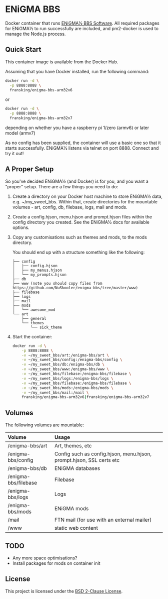 # ENiGMA BBS

Docker container that runs [ENiGMA½ BBS Software](https://github.com/NuSkooler/enigma-bbs). All required packages for 
ENiGMA½ to run successfully are included, and pm2-docker is used to manage the Node.js process.

## Quick Start

This container image is available from the Docker Hub.

Assuming that you have Docker installed, run the following command:

````bash
docker run -d \
  -p 8888:8888 \
  fransking/enigma-bbs-arm32v6
````

or 

````bash
docker run -d \
  -p 8888:8888 \
  fransking/enigma-bbs-arm32v7
````

depending on whether you have a raspberry pi 1/zero (armv6) or later model (armv7)

As no config has been supplied, the container will use a basic one so that it starts successfully. ENiGMA½ listens via
telnet on port 8888. Connect and try it out!

## A Proper Setup

So you've decided ENiGMA½ (and Docker) is for you, and you want a "proper" setup. There are a few things you need to do:

1. Create a directory on your Docker host machine to store ENiGMA½ data, e.g. ~/my_sweet_bbs. Within that, create directories
for the mountable volumes - art, config, db, filebase, logs, mail and mods.

2. Create a config.hjson, menu.hjson and prompt.hjson files within the config directory you created. See the ENiGMA½ docs for available options.

3. Copy any customisations such as themes and mods, to the mods directory.

    You should end up with a structure something like the following:
    
    ````text
    ├── config
    │   ├── config.hjson
    │   ├── my_menus.hjson
    │   └── my_prompts.hjson
    ├── db
    ├── www (note you should copy files from https://github.com/NuSkooler/enigma-bbs/tree/master/www)
    ├── filebase
    ├── logs
    ├── mail
    ├── mods
    │   └── awesome_mod
    └── art
        ├── general
        └── themes
            └── sick_theme
    ````

4. Start the container:

    ````bash
    docker run -d \
        -p 8888:8888 \
        -v ~/my_sweet_bbs/art:/enigma-bbs/art \
        -v ~/my_sweet_bbs/config:/enigma-bbs/config \
        -v ~/my_sweet_bbs/db:/enigma-bbs/db \
        -v ~/my_sweet_bbs/www:/enigma-bbs/www \
        -v ~/my_sweet_bbs/filebase:/enigma-bbs/filebase \
        -v ~/my_sweet_bbs/logs:/enigma-bbs/logs \
        -v ~/my_sweet_bbs/filebase:/enigma-bbs/filebase \
        -v ~/my_sweet_bbs/mods:/enigma-bbs/mods \
        -v ~/my_sweet_bbs/mail:/mail \
        fransking/enigma-bbs-arm32v6|fransking/enigma-bbs-arm32v7
    ````

## Volumes

The following volumes are mountable:

| Volume                  | Usage                                                                |
|:------------------------|:---------------------------------------------------------------------|
| /enigma-bbs/art         | Art, themes, etc                                                     |
| /enigma-bbs/config      | Config such as config.hjson, menu.hjson, prompt.hjson, SSL certs etc |
| /enigma-bbs/db          | ENiGMA databases                                                     |
| /enigma-bbs/filebase    | Filebase                                                             |
| /enigma-bbs/logs        | Logs                                                                 |
| /enigma-bbs/mods        | ENiGMA mods                                                          |
| /mail                   | FTN mail (for use with an external mailer)                           |
| /www                    | static web content                                                   |

## TODO

* Any more space optimisations?
* Install packages for mods on container init

## License 

This project is licensed under the [BSD 2-Clause License](LICENSE).
